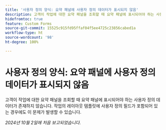 ```yaml
---
title: '사용자 정의 양식: 요약 패널에 사용자 정의 데이터가 표시되지 않음'
description: 고객이 작업에 대한 요약 패널을 조회할 때 요약 패널에 표시되어야 하는 사용자 정의 데이터가 존재하지 않습니다. 작업의 레이아웃 템플릿에 사용자 정의 필드가 포함되어 있는 경우에도 이 문제가 발생할 수 있습니다.
hidefromtoc: true
feature: Custom Forms
source-git-commit: 15525c915fd95ffaf04f5ee4725c23856cabed1a
workflow-type: ht
source-wordcount: '98'
ht-degree: 100%

---
```



# 사용자 정의 양식: 요약 패널에 사용자 정의 데이터가 표시되지 않음

고객이 작업에 대한 요약 패널을 조회할 때 요약 패널에 표시되어야 하는 사용자 정의 데이터가 존재하지 않습니다. 작업의 레이아웃 템플릿에 사용자 정의 필드가 포함되어 있는 경우에도 이 문제가 발생할 수 있습니다.

_2024년 10월 2일에 처음 보고되었습니다._

